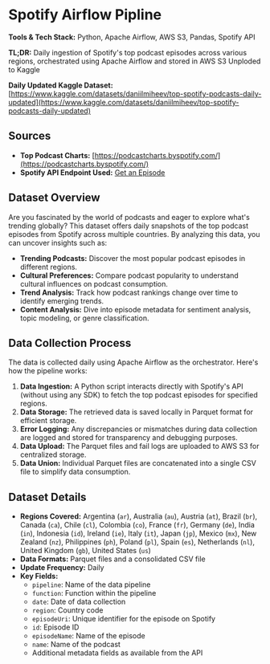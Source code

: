 # Spotify Airflow Pipline

**Tools & Tech Stack:** Python, Apache Airflow, AWS S3, Pandas, Spotify API

**TL;DR:** Daily ingestion of Spotify's top podcast episodes across various regions, orchestrated using Apache Airflow and stored in AWS S3 Unploded to Kaggle

**Daily Updated Kaggle Dataset:** [https://www.kaggle.com/datasets/daniilmiheev/top-spotify-podcasts-daily-updated](https://www.kaggle.com/datasets/daniilmiheev/top-spotify-podcasts-daily-updated)

## Sources

- **Top Podcast Charts:** [https://podcastcharts.byspotify.com/](https://podcastcharts.byspotify.com/)
- **Spotify API Endpoint Used:** [Get an Episode](https://developer.spotify.com/documentation/web-api/reference/get-an-episode)

## Dataset Overview

Are you fascinated by the world of podcasts and eager to explore what's trending globally? This dataset offers daily snapshots of the top podcast episodes from Spotify across multiple countries. By analyzing this data, you can uncover insights such as:

- **Trending Podcasts:** Discover the most popular podcast episodes in different regions.
- **Cultural Preferences:** Compare podcast popularity to understand cultural influences on podcast consumption.
- **Trend Analysis:** Track how podcast rankings change over time to identify emerging trends.
- **Content Analysis:** Dive into episode metadata for sentiment analysis, topic modeling, or genre classification.

## Data Collection Process

The data is collected daily using Apache Airflow as the orchestrator. Here's how the pipeline works:

1. **Data Ingestion:** A Python script interacts directly with Spotify's API (without using any SDK) to fetch the top podcast episodes for specified regions.
2. **Data Storage:** The retrieved data is saved locally in Parquet format for efficient storage.
3. **Error Logging:** Any discrepancies or mismatches during data collection are logged and stored for transparency and debugging purposes.
4. **Data Upload:** The Parquet files and fail logs are uploaded to AWS S3 for centralized storage.
5. **Data Union:** Individual Parquet files are concatenated into a single CSV file to simplify data consumption.

## Dataset Details

- **Regions Covered:** Argentina (`ar`), Australia (`au`), Austria (`at`), Brazil (`br`), Canada (`ca`), Chile (`cl`), Colombia (`co`), France (`fr`), Germany (`de`), India (`in`), Indonesia (`id`), Ireland (`ie`), Italy (`it`), Japan (`jp`), Mexico (`mx`), New Zealand (`nz`), Philippines (`ph`), Poland (`pl`), Spain (`es`), Netherlands (`nl`), United Kingdom (`gb`), United States (`us`)
- **Data Formats:** Parquet files and a consolidated CSV file
- **Update Frequency:** Daily
- **Key Fields:**
  - `pipeline`: Name of the data pipeline
  - `function`: Function within the pipeline
  - `date`: Date of data collection
  - `region`: Country code
  - `episodeUri`: Unique identifier for the episode on Spotify
  - `id`: Episode ID
  - `episodeName`: Name of the episode
  - `name`: Name of the podcast
  - Additional metadata fields as available from the API
